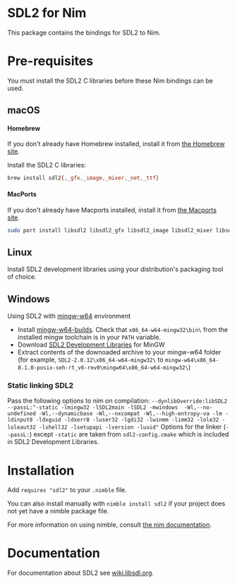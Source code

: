 # SDL2 for Nim
This package contains the bindings for SDL2 to Nim.

# Pre-requisites
You must install the SDL2 C libraries before these Nim bindings can be used.

## macOS 

#### Homebrew
If you don't already have Homebrew installed, install it from [the Homebrew site](https://brew.sh/).

Install the SDL2 C libraries:

```bash
brew install sdl2{,_gfx,_image,_mixer,_net,_ttf}
```

#### MacPorts
If you don't already have Macports installed, install it from [the Macports site](https://www.macports.org).

```bash
sudo port install libsdl2 libsdl2_gfx libsdl2_image libsdl2_mixer libsdl2_ttf libsdl2_net
```

## Linux
Install SDL2 development libraries using your distribution's packaging tool of choice.

## Windows
Using SDL2 with [mingw-w64](https://mingw-w64.org) environment
 * Install [mingw-w64-builds](https://sourceforge.net/projects/mingw-w64/files/Toolchains%20targetting%20Win32/Personal%20Builds/mingw-builds/installer/mingw-w64-install.exe). Check that `x86_64-w64-mingw32\bin\` from the installed mingw toolchain is in your `PATH` variable.
 * Download [SDL2 Development Libraries](https://www.libsdl.org/download-2.0.php) for MinGW
 * Extract contents of the downoaded archive to your mingw-w64 folder (for example, `SDL2-2.0.12\x86_64-w64-mingw32\` to `mingw-w64\x86_64-8.1.0-posix-seh-rt_v6-rev0\mingw64\x86_64-w64-mingw32\`)
 ### Static linking SDL2
 Pass the following options to nim on compilation:
 `--dynlibOverride:libSDL2 --passL:"-static -lmingw32 -lSDL2main -lSDL2 -mwindows  -Wl,--no-undefined -Wl,--dynamicbase -Wl,--nxcompat -Wl,--high-entropy-va -lm -ldinput8 -ldxguid -ldxerr8 -luser32 -lgdi32 -lwinmm -limm32 -lole32 -loleaut32 -lshell32 -lsetupapi -lversion -luuid"`
 Options for the linker (`--passL:`) except `-static` are taken from `sdl2-config.cmake` which is included in SDL2 Development Libraries.

# Installation
Add `requires "sdl2"` to your `.nimble` file.

You can also install manually with `nimble install sdl2` if your project does not yet have a nimble package file.

For more information on using nimble, consult [the nim documentation](https://nim-lang.org/docs/lib.html#nimble).

# Documentation
For documentation about SDL2 see [wiki.libsdl.org](https://wiki.libsdl.org/).
